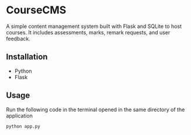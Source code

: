# CourseCMS
A simple content management system built with Flask and SQLite to host courses. It includes assessments, marks, remark requests, and user feedback.

## Installation

* Python
* Flask

## Usage

Run the following code in the terminal opened in the same directory of the application

```bash
python app.py
```
